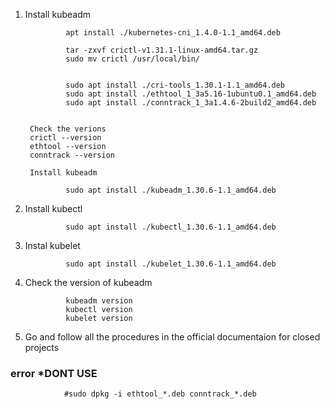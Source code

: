 1. Install kubeadm

                apt install ./kubernetes-cni_1.4.0-1.1_amd64.deb

                tar -zxvf crictl-v1.31.1-linux-amd64.tar.gz
                sudo mv crictl /usr/local/bin/


                sudo apt install ./cri-tools_1.30.1-1.1_amd64.deb 
                sudo apt install ./ethtool_1_3a5.16-1ubuntu0.1_amd64.deb
                sudo apt install ./conntrack_1_3a1.4.6-2build2_amd64.deb   


        Check the verions
        crictl --version
        ethtool --version
        conntrack --version

        Install kubeadm

                sudo apt install ./kubeadm_1.30.6-1.1_amd64.deb       

2. Install kubectl    
       
                sudo apt install ./kubectl_1.30.6-1.1_amd64.deb

3. Instal kubelet

                sudo apt install ./kubelet_1.30.6-1.1_amd64.deb

4. Check the version of kubeadm 

                kubeadm version
                kubectl version
                kubelet version

5. Go and follow all the procedures in the official documentaion for closed projects


### error *DONT USE
                #sudo dpkg -i ethtool_*.deb conntrack_*.deb
